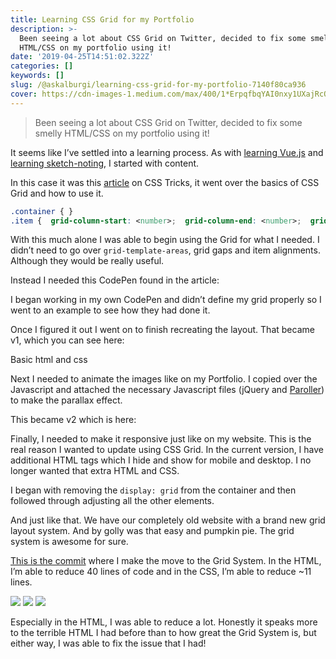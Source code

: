 ```yaml
---
title: Learning CSS Grid for my Portfolio
description: >-
  Been seeing a lot about CSS Grid on Twitter, decided to fix some smelly
  HTML/CSS on my portfolio using it!
date: '2019-04-25T14:51:02.322Z'
categories: []
keywords: []
slug: /@askalburgi/learning-css-grid-for-my-portfolio-7140f80ca936
cover: https://cdn-images-1.medium.com/max/400/1*ErpqfbqYAI0nxy1UXajRcQ.png
---
```


> Been seeing a lot about CSS Grid on Twitter, decided to fix some smelly HTML/CSS on my portfolio using it!

It seems like I’ve settled into a learning process. As with [learning Vue.js](https://medium.com/arjunkalburgi/viewing-vue-with-theradlist-8851502ab709) and [learning sketch-noting](https://medium.com/arjunkalburgi/arty-notes-sketch-noting-my-thoughts-e29f142a9eb4), I started with content.

In this case it was this [article](https://css-tricks.com/snippets/css/complete-guide-grid/) on CSS Tricks, it went over the basics of CSS Grid and how to use it.

```css
.container { }
.item {  grid-column-start: <number>;  grid-column-end: <number>;  grid-row-start: <number>;  grid-row-end: <number>; }
```

With this much alone I was able to begin using the Grid for what I needed. I didn’t need to go over `grid-template-areas`, grid gaps and item alignments. Although they would be really useful.

Instead I needed this CodePen found in the article:

I began working in my own CodePen and didn’t define my grid properly so I went to an example to see how they had done it.

Once I figured it out I went on to finish recreating the layout. That became v1, which you can see here:

Basic html and css

Next I needed to animate the images like on my Portfolio. I copied over the Javascript and attached the necessary Javascript files (jQuery and [Paroller](https://tgomilar.github.io/paroller.js/)) to make the parallax effect.

This became v2 which is here:

Finally, I needed to make it responsive just like on my website. This is the real reason I wanted to update using CSS Grid. In the current version, I have additional HTML tags which I hide and show for mobile and desktop. I no longer wanted that extra HTML and CSS.

I began with removing the `display: grid` from the container and then followed through adjusting all the other elements.

And just like that. We have our completely old website with a brand new grid layout system. And by golly was that easy and pumpkin pie. The grid system is awesome for sure.

[This is the commit](https://github.com/askalburgi/askalburgi.github.io/commit/00260e1192b41bc0e772f8c899e5ce8bae3d4ef2) where I make the move to the Grid System. In the HTML, I’m able to reduce 40 lines of code and in the CSS, I’m able to reduce ~11 lines.

![](https://cdn-images-1.medium.com/max/400/1*ErpqfbqYAI0nxy1UXajRcQ.png)
![](https://cdn-images-1.medium.com/max/400/1*3g_xFvG3AO3u9fvzr7PGGQ.png)
![](https://cdn-images-1.medium.com/max/400/1*tT72BY7voH4t1u4L1uOIww.png)

Especially in the HTML, I was able to reduce a lot. Honestly it speaks more to the terrible HTML I had before than to how great the Grid System is, but either way, I was able to fix the issue that I had!
